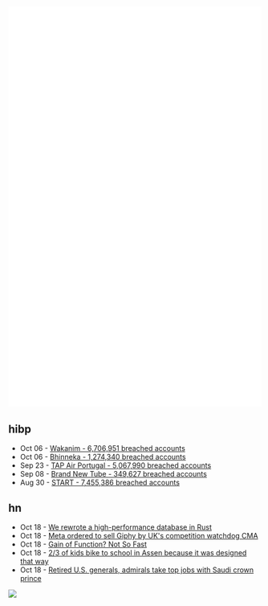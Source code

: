 ![Metrics](https://raw.githubusercontent.com/phixion/phixion/master/metrics.svg)

## hibp

<!--
for https://github.com/phixion/phixion/blob/main/.github/workflows/feeds.yml
-->
<!--START_SECTION:haveibeenpwnd-->
- Oct 06 - [Wakanim - 6,706,951 breached accounts](https://haveibeenpwned.com/PwnedWebsites#Wakanim)
- Oct 06 - [Bhinneka - 1,274,340 breached accounts](https://haveibeenpwned.com/PwnedWebsites#Bhinneka)
- Sep 23 - [TAP Air Portugal - 5,067,990 breached accounts](https://haveibeenpwned.com/PwnedWebsites#TAPAirPortugal)
- Sep 08 - [Brand New Tube - 349,627 breached accounts](https://haveibeenpwned.com/PwnedWebsites#BrandNewTube)
- Aug 30 - [START - 7,455,386 breached accounts](https://haveibeenpwned.com/PwnedWebsites#Start)
<!--END_SECTION:haveibeenpwnd-->

## hn

<!--
for https://github.com/phixion/phixion/blob/main/.github/workflows/feeds.yml
-->
<!--START_SECTION:hn-->
- Oct 18 - [We rewrote a high-performance database in Rust](https://www.pinecone.io/learn/rust-rewrite/)
- Oct 18 - [Meta ordered to sell Giphy by UK's competition watchdog CMA](https://www.bbc.com/news/technology-63302179)
- Oct 18 - [Gain of Function? Not So Fast](https://www.science.org/content/blog-post/gain-function-not-so-fast)
- Oct 18 - [2/3 of kids bike to school in Assen because it was designed that way](http://www.aviewfromthecyclepath.com/2013/09/the-school-run-in-assen.html)
- Oct 18 - [Retired U.S. generals, admirals take top jobs with Saudi crown prince](https://www.washingtonpost.com/investigations/interactive/2022/veterans-us-foreign-jobs-saudi-arabia/)
<!--END_SECTION:hn-->

<!--
for https://yhype.me
-->
![](https://hit.yhype.me/github/profile?user_id=13013670)
